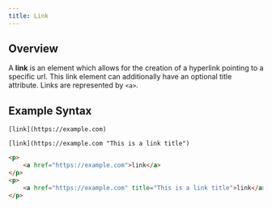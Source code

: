 ```yaml
---
title: Link
---
```


## Overview

A **link** is an element which allows for the creation of a hyperlink pointing to a specific url. This link element can additionally have an optional title attribute. Links are represented by `<a>`.

## Example Syntax

```text
[link](https://example.com)

[link](https://example.com "This is a link title")
```

```html
<p>
    <a href="https://example.com">link</a>
</p>
<p>
    <a href="https://example.com" title="This is a link title">link</a>
</p>
```

